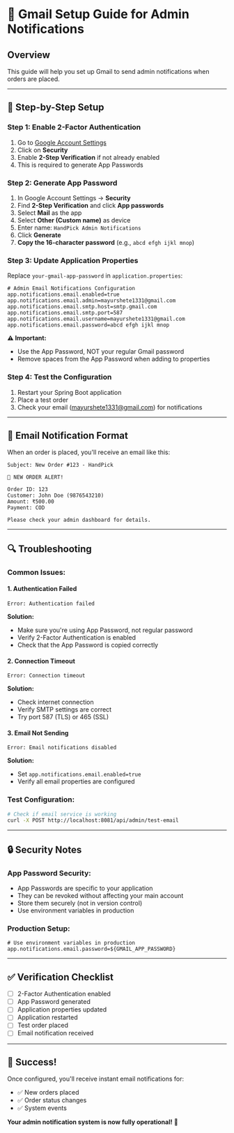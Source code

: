 # 📧 Gmail Setup Guide for Admin Notifications

## **Overview**
This guide will help you set up Gmail to send admin notifications when orders are placed.

---

## **🔧 Step-by-Step Setup**

### **Step 1: Enable 2-Factor Authentication**
1. Go to [Google Account Settings](https://myaccount.google.com/)
2. Click on **Security**
3. Enable **2-Step Verification** if not already enabled
4. This is required to generate App Passwords

### **Step 2: Generate App Password**
1. In Google Account Settings → **Security**
2. Find **2-Step Verification** and click **App passwords**
3. Select **Mail** as the app
4. Select **Other (Custom name)** as device
5. Enter name: `HandPick Admin Notifications`
6. Click **Generate**
7. **Copy the 16-character password** (e.g., `abcd efgh ijkl mnop`)

### **Step 3: Update Application Properties**
Replace `your-gmail-app-password` in `application.properties`:

```properties
# Admin Email Notifications Configuration
app.notifications.email.enabled=true
app.notifications.email.admin=mayurshete1331@gmail.com
app.notifications.email.smtp.host=smtp.gmail.com
app.notifications.email.smtp.port=587
app.notifications.email.username=mayurshete1331@gmail.com
app.notifications.email.password=abcd efgh ijkl mnop
```

**⚠️ Important:** 
- Use the App Password, NOT your regular Gmail password
- Remove spaces from the App Password when adding to properties

### **Step 4: Test the Configuration**
1. Restart your Spring Boot application
2. Place a test order
3. Check your email (mayurshete1331@gmail.com) for notifications

---

## **📧 Email Notification Format**

When an order is placed, you'll receive an email like this:

```
Subject: New Order #123 - HandPick

🔔 NEW ORDER ALERT!

Order ID: 123
Customer: John Doe (9876543210)
Amount: ₹500.00
Payment: COD

Please check your admin dashboard for details.
```

---

## **🔍 Troubleshooting**

### **Common Issues:**

#### **1. Authentication Failed**
```
Error: Authentication failed
```
**Solution:** 
- Make sure you're using App Password, not regular password
- Verify 2-Factor Authentication is enabled
- Check that the App Password is copied correctly

#### **2. Connection Timeout**
```
Error: Connection timeout
```
**Solution:**
- Check internet connection
- Verify SMTP settings are correct
- Try port 587 (TLS) or 465 (SSL)

#### **3. Email Not Sending**
```
Error: Email notifications disabled
```
**Solution:**
- Set `app.notifications.email.enabled=true`
- Verify all email properties are configured

### **Test Configuration:**
```bash
# Check if email service is working
curl -X POST http://localhost:8081/api/admin/test-email
```

---

## **🔒 Security Notes**

### **App Password Security:**
- App Passwords are specific to your application
- They can be revoked without affecting your main account
- Store them securely (not in version control)
- Use environment variables in production

### **Production Setup:**
```properties
# Use environment variables in production
app.notifications.email.password=${GMAIL_APP_PASSWORD}
```

---

## **✅ Verification Checklist**

- [ ] 2-Factor Authentication enabled
- [ ] App Password generated
- [ ] Application properties updated
- [ ] Application restarted
- [ ] Test order placed
- [ ] Email notification received

---

## **🎉 Success!**

Once configured, you'll receive instant email notifications for:
- ✅ New orders placed
- ✅ Order status changes
- ✅ System events

**Your admin notification system is now fully operational!** 🚀 